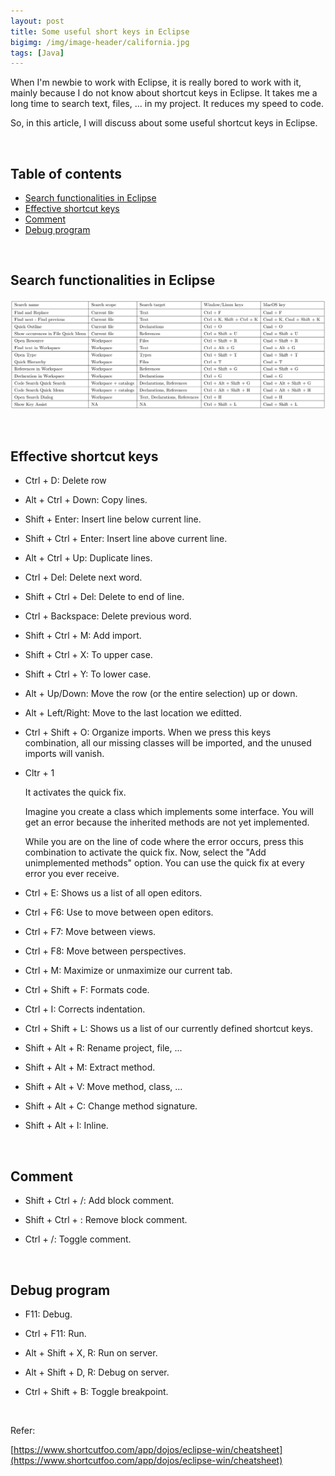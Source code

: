 ```yaml
---
layout: post
title: Some useful short keys in Eclipse
bigimg: /img/image-header/california.jpg
tags: [Java]
---
```


When I'm newbie to work with Eclipse, it is really bored to work with it, mainly because I do not know about shortcut keys in Eclipse. It takes me a long time to search text, files, ... in my project. It reduces my speed to code.

So, in this article, I will discuss about some useful shortcut keys in Eclipse.

<br>

## Table of contents
- [Search functionalities in Eclipse](#search-functionalities-in-eclipse)
- [Effective shortcut keys](#effective-shortcut-keys)
- [Comment](#comment)
- [Debug program](#debug-program)

<br>

## Search functionalities in Eclipse

![](../img/Latex/tables/useful-shortcut-keys-eclipse.png)

<br>

## Effective shortcut keys
- Ctrl + D: Delete row

- Alt + Ctrl + Down: Copy lines.

- Shift + Enter: Insert line below current line.

- Shift + Ctrl + Enter: Insert line above current line.

- Alt + Ctrl + Up: Duplicate lines.

- Ctrl + Del: Delete next word.

- Shift + Ctrl + Del: Delete to end of line.

- Ctrl + Backspace: Delete previous word.

- Shift + Ctrl + M: Add import.

- Shift + Ctrl + X: To upper case.

- Shift + Ctrl + Y: To lower case.

- Alt + Up/Down: Move the row (or the entire selection) up or down.

- Alt + Left/Right: Move to the last location we editted.

- Ctrl + Shift + O: Organize imports. When we press this keys combination, all our missing classes will be imported, and the unused imports will vanish.

- Cltr + 1

    It activates the quick fix. 
    
    Imagine you create a class which implements some interface. You will get an error because the inherited methods are not yet implemented. 
    
    While you are on the line of code where the error occurs, press this combination to activate the quick fix. Now, select the "Add unimplemented methods" option. You can use the quick fix at every error you ever receive.

- Ctrl + E: Shows us a list of all open editors.

- Ctrl + F6: Use to move between open editors.

- Ctrl + F7: Move between views.

- Ctrl + F8: Move between perspectives.

- Ctrl + M: Maximize or unmaximize our current tab.

- Ctrl + Shift + F: Formats code.

- Ctrl + I: Corrects indentation.

- Ctrl + Shift + L: Shows us a list of our currently defined shortcut keys.

- Shift + Alt + R: Rename project, file, ...

- Shift + Alt + M: Extract method.

- Shift + Alt + V: Move method, class, ...

- Shift + Alt + C: Change method signature.

- Shift + Alt + I: Inline.

<br>

## Comment
- Shift + Ctrl + /: Add block comment.

- Shift + Ctrl + \: Remove block comment.

- Ctrl + /: Toggle comment.

<br>

## Debug program
- F11: Debug.

- Ctrl + F11: Run.

- Alt + Shift + X, R: Run on server.

- Alt + Shift + D, R: Debug on server.

- Ctrl + Shift + B: Toggle breakpoint.


<br>

Refer:

[https://www.shortcutfoo.com/app/dojos/eclipse-win/cheatsheet](https://www.shortcutfoo.com/app/dojos/eclipse-win/cheatsheet)